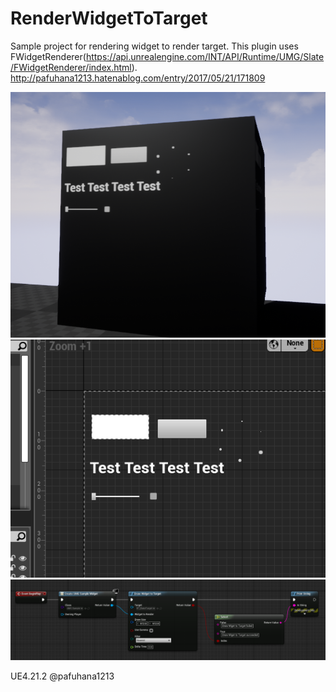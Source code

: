 # RenderWidgetToTarget

Sample project for rendering widget to render target.
This plugin uses FWidgetRenderer(https://api.unrealengine.com/INT/API/Runtime/UMG/Slate/FWidgetRenderer/index.html).
http://pafuhana1213.hatenablog.com/entry/2017/05/21/171809

![](https://raw.githubusercontent.com/pafuhana1213/Screenshot/master/RenderWidgetToTarget2.png "サンプル")
![](https://raw.githubusercontent.com/pafuhana1213/Screenshot/master/RenderWidgetToTarget1.png "サンプル")
![](https://raw.githubusercontent.com/pafuhana1213/Screenshot/master/RenderWidgetToTarget0.png "サンプル")

UE4.21.2
@pafuhana1213
